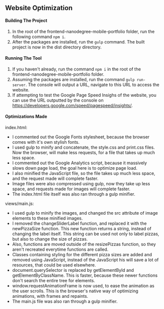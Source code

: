 ## Website Optimization

#### Building The Project
  1. In the root of the frontend-nanodegree-mobile-portfolio folder, run the following command `npm i`.
  2. After the packages are installed, run the `gulp` command. The built project is now in the dist directory directory.
  
#### Running The Tool 
  1. If you haven't already, run the command `npm i` in the root of the frontend-nanodegree-mobile-portfolio folder.
  2. Assuming the packages are installed, run the command `gulp run-server`. The console will output a URL, navigate to this URL to access the website.
  3. If attempting to test the Google Page Speed Insighs of the website, you can use the URL outputted by the console on https://developers.google.com/speed/pagespeed/insights/.

#### Optimizations Made
  index.html:
  * I commented out the Google Fonts stylesheet, because the browser comes with it's own stylish fonts.
  * I used gulp to minify and concatenate, the style.css and print.css files. Now the browser, will make less requests, for a file that takes up much less space.
  * I commented out the Google Analytics script, because it massively slows down page load, the goal here is to optimize page load.
  * I also minified the JavaScript file, so the file takes up much less space, and the request made will complete faster.
  * Image files were also compressed using gulp, now they take up less space, and requests made for images will complete faster.
  * The index.html file itself was also ran through a gulp minifier.

  views/main.js:
  
  * I used gulp to minify the images, and changed the src attribute of image elements to these minified images.
  * I removed the changeSliderLabel function, and replaced it with the newPizzaSize function. This new function returns a string, instead of changing the label itself. This string can be used not only to label pizzas, but also to change the size of pizzas.
  * Also, functions are moved outside of the resizePizzas function, so they aren't recreated everytime functions are called.
  * Classes containing styling for the different pizza sizes are added and removed using JavaScript, instead of the JavaScript his will save a lot of resources, that could be used elsewhere.
  * document.querySelector is replaced by getElementById and getElementByClassName. This is faster, because these newer functions don't search the entire tree for elements.
  * window.requestAnimationFrame is now used, to ease the animation as the user scrolls. This is the browser's native way of optimizing animations, with frames and repaints.
  * The main.js file was also ran through a gulp minifier.